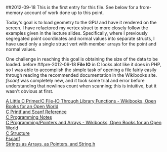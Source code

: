 ##2012-09-18
This is the first entry for this file. See below for a from-memory account of work done up to this point.  

Today's goal is to load geometry to the GPU and have it rendered on the screen. I have refactored my vertex struct to more closely follow the examples given in the lecture slides. Specifically, where I previously segregated point coordinates and normal values into separate structs, I have used only a single struct vert with member arrays for the point and normal values.  

One challenge in reaching this goal is obtaining the size of the data to be loaded.
before 
##pre-2012-09-18
__File IO__ in C looks alot like it does in PHP, so I was able to accomplish the simple task of opening a file fairly easily through reading the recommended documentation in the Wikibooks site. _fscanf_ was completely new, and it took some trial and error before understanding that newlines count when scanning; this is intuitive, but it wasn't obvious at first.  

[A Little C Primer/C File-IO Through Library Functions - Wikibooks, Open Books for an Open World](http://en.wikibooks.org/wiki/A_Little_C_Primer/C_File-IO_Through_Library_Functions)  
[C Printf and Scanf Reference](http://wpollock.com/CPlus/PrintfRef.htm)  
[C Programming Notes](http://www.eskimo.com/~scs/cclass/notes/top.html)  
[C Programming/Pointers and Arrays - Wikibooks, Open Books for an Open World](https://en.wikibooks.org/wiki/C_Programming/Pointers_and_arrays)  
[C Structure](http://cprogramminglanguage.net/c-structure.aspx)  
[Fscanf](http://pubs.opengroup.org/onlinepubs/7908799/xsh/fscanf.html)  
[Strings as Arrays, as Pointers, and String.h](http://www.cs.bu.edu/teaching/c/string/intro/)  

